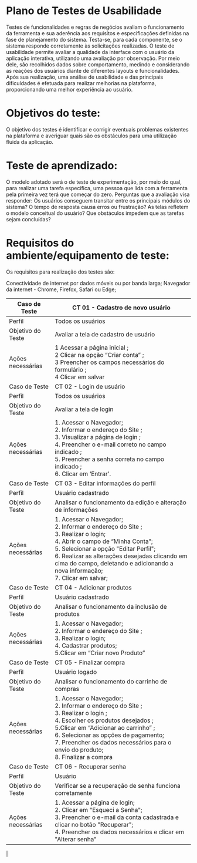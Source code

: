 # Plano de Testes de Usabilidade

  Testes de funcionalidades e regras de negócios avaliam o funcionamento da ferramenta e sua aderência aos requisitos e especificações definidas na fase de planejamento do sistema. Testa-se, para cada componente, se o sistema responde corretamente às solicitações realizadas.
  O teste de usabilidade permite avaliar a qualidade da interface com o usuário da aplicação interativa, utilizando uma avaliação por observação. Por meio dele, são recolhidos dados sobre comportamento, medindo e considerando as reações dos usuários diante de diferentes layouts e funcionalidades. Após sua realização, uma análise de usabilidade e das principais dificuldades é efetuada para realizar melhorias na plataforma, proporcionando uma melhor experiência ao usuário.

# Objetivos do teste:
  O objetivo dos testes é identificar e corrigir eventuais problemas existentes na plataforma e averiguar quais são os obstáculos para uma utilização fluida da aplicação.
  
# Teste de aprendizado:
  O modelo adotado será o de teste de experimentação, por meio do qual, para realizar uma tarefa específica, uma pessoa que lida com a ferramenta pela primeira vez terá que começar do zero.
  Perguntas que a avaliação visa responder:
  Os usuários conseguem transitar entre os principais módulos do sistema?
  O tempo de resposta causa erros ou frustração?
  As telas refletem o modelo conceitual do usuário?
  Que obstáculos impedem que as tarefas sejam concluídas?

# Requisitos do ambiente/equipamento de teste:
  Os requisitos para realização dos testes são:
  
  Conectividade de internet por dados móveis ou por banda larga;
  Navegador da internet - Chrome, Firefox, Safari ou Edge;

| Caso de Teste | CT 01 - Cadastro de novo usuário |
| ---------------- | -------------------------------|
| Perfil | Todos os usuários |
| Objetivo do Teste | Avaliar a tela de cadastro de usuário |
| Ações necessárias |1 Acessar a página inicial ;<br> 2 Clicar na opção “Criar conta” ;<br> 3 Preencher os campos necessários do formulário ;<br> 4 Clicar em salvar |
| Caso de Teste | CT 02 - Login de usuário |
| Perfil | Todos os usuários |
| Objetivo do Teste | Avaliar a tela de login |
| Ações necessárias |1. Acessar o Navegador;<br> 2. Informar o endereço do Site ;<br> 3. Visualizar a página de login ;<br> 4. Preencher o e-mail correto no campo indicado ;<br> 5. Preencher a senha correta no campo indicado ;<br> 6. Clicar em ‘Entrar’.|
| Caso de Teste | CT 03 - Editar informações do perfil |
| Perfil | Usuário cadastrado |
| Objetivo do Teste | Analisar o funcionamento da edição e alteração de informações |
| Ações necessárias |1. Acessar o Navegador;<br> 2. Informar o endereço do Site ;<br> 3. Realizar o login;<br> 4. Abrir o campo de “Minha Conta”;<br> 5. Selecionar a opção "Editar Perfil";<br> 6. Realizar as alterações desejadas clicando em cima do campo, deletando e adicionando a nova informação;<br> 7. Clicar em salvar;<br>|
| Caso de Teste | CT 04 - Adicionar produtos |
| Perfil | Usuário cadastrado |
| Objetivo do Teste | Analisar o funcionamento da inclusão de produtos |
| Ações necessárias |1. Acessar o Navegador;<br> 2. Informar o endereço do Site ;<br> 3. Realizar o login;<br> 4. Cadastrar produtos;<br> 5.Clicar em “Criar novo Produto” |
| Caso de Teste | CT 05 - Finalizar compra |
| Perfil | Usuário logado |
| Objetivo do Teste | Analisar o funcionamento do carrinho de compras |
| Ações necessárias |1. Acessar o Navegador;<br> 2. Informar o endereço do Site ;<br> 3. Realizar o login ;<br> 4. Escolher os produtos desejados ;<br> 5.Clicar em “Adicionar ao carrinho” ;<br> 6. Selecionar as opções de pagamento;<br> 7. Preencher os dados necessários para o envio do produto;<br> 8. Finalizar a compra |
| Caso de Teste | CT 06 - Recuperar senha |
| Perfil | Usuário |
| Objetivo do Teste | Verificar se a recuperação de senha funciona corretamente |
| Ações necessárias |1. Acessar a página de login;<br> 2. Clicar em "Esqueci a Senha";<br> 3.  Preencher o e-mail da conta cadastrada e clicar no botão "Recuperar";<br> 4. Preencher os dados necessários e clicar em "Alterar senha"
|





 





